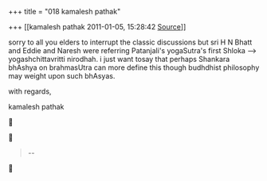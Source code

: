 +++
title = "018 kamalesh pathak"

+++
[[kamalesh pathak	2011-01-05, 15:28:42 [Source](https://groups.google.com/g/samskrita/c/0oGCp8epmvQ)]]



sorry to all you elders to interrupt the classic discussions but sri H N Bhatt and Eddie and Naresh were referring Patanjali's yogaSutra's first Shloka --> yogashchittavritti nirodhah. i just want tosay that perhaps Shankara bhAshya on brahmasUtra can more define this though budhdhist philosophy may weight upon such bhAsyas.

with regards,

kamalesh pathak  
  





> --  



